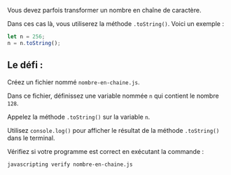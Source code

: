 Vous devez parfois transformer un nombre en chaîne de caractère.

Dans ces cas là, vous utiliserez la méthode `.toString()`. Voici un exemple :

```js
let n = 256;
n = n.toString();
```

## Le défi :

Créez un fichier nommé `nombre-en-chaine.js`.

Dans ce fichier, définissez une variable nommée `n` qui contient le nombre `128`.

Appelez la méthode `.toString()` sur la variable `n`.

Utilisez `console.log()` pour afficher le résultat de la méthode `.toString()` dans le terminal.

Vérifiez si votre programme est correct en exécutant la commande :

```bash
javascripting verify nombre-en-chaine.js
```
